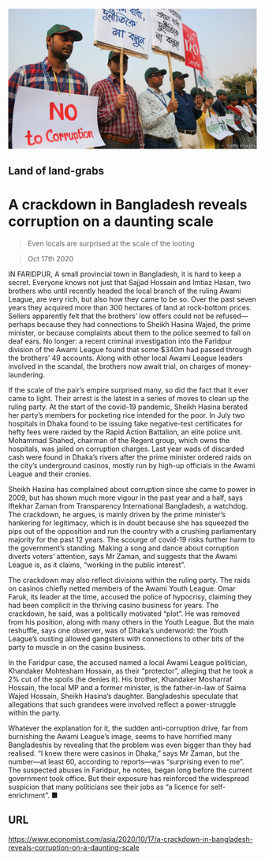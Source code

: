 ![](./images/20201017_ASP501.jpg)

## Land of land-grabs

# A crackdown in Bangladesh reveals corruption on a daunting scale

> Even locals are surprised at the scale of the looting

> Oct 17th 2020

IN FARIDPUR, A small provincial town in Bangladesh, it is hard to keep a secret. Everyone knows not just that Sajjad Hossain and Imtiaz Hasan, two brothers who until recently headed the local branch of the ruling Awami League, are very rich, but also how they came to be so. Over the past seven years they acquired more than 300 hectares of land at rock-bottom prices. Sellers apparently felt that the brothers’ low offers could not be refused—perhaps because they had connections to Sheikh Hasina Wajed, the prime minister, or because complaints about them to the police seemed to fall on deaf ears. No longer: a recent criminal investigation into the Faridpur division of the Awami League found that some $340m had passed through the brothers’ 49 accounts. Along with other local Awami League leaders involved in the scandal, the brothers now await trial, on charges of money-laundering.

If the scale of the pair’s empire surprised many, so did the fact that it ever came to light. Their arrest is the latest in a series of moves to clean up the ruling party. At the start of the covid-19 pandemic, Sheikh Hasina berated her party’s members for pocketing rice intended for the poor. In July two hospitals in Dhaka found to be issuing fake negative-test certificates for hefty fees were raided by the Rapid Action Battalion, an elite police unit. Mohammad Shahed, chairman of the Regent group, which owns the hospitals, was jailed on corruption charges. Last year wads of discarded cash were found in Dhaka’s rivers after the prime minister ordered raids on the city’s underground casinos, mostly run by high-up officials in the Awami League and their cronies.

Sheikh Hasina has complained about corruption since she came to power in 2009, but has shown much more vigour in the past year and a half, says Iftekhar Zaman from Transparency International Bangladesh, a watchdog. The crackdown, he argues, is mainly driven by the prime minister’s hankering for legitimacy, which is in doubt because she has squeezed the pips out of the opposition and run the country with a crushing parliamentary majority for the past 12 years. The scourge of covid-19 risks further harm to the government’s standing. Making a song and dance about corruption diverts voters’ attention, says Mr Zaman, and suggests that the Awami League is, as it claims, “working in the public interest”.

The crackdown may also reflect divisions within the ruling party. The raids on casinos chiefly netted members of the Awami Youth League. Omar Faruk, its leader at the time, accused the police of hypocrisy, claiming they had been complicit in the thriving casino business for years. The crackdown, he said, was a politically motivated “plot”. He was removed from his position, along with many others in the Youth League. But the main reshuffle, says one observer, was of Dhaka’s underworld: the Youth League’s ousting allowed gangsters with connections to other bits of the party to muscle in on the casino business.



In the Faridpur case, the accused named a local Awami League politician, Khandaker Mohtesham Hossain, as their “protector”, alleging that he took a 2% cut of the spoils (he denies it). His brother, Khandaker Mosharraf Hossain, the local MP and a former minister, is the father-in-law of Saima Wajed Hossain, Sheikh Hasina’s daughter. Bangladeshis speculate that allegations that such grandees were involved reflect a power-struggle within the party.

Whatever the explanation for it, the sudden anti-corruption drive, far from burnishing the Awami League’s image, seems to have horrified many Bangladeshis by revealing that the problem was even bigger than they had realised. “I knew there were casinos in Dhaka,” says Mr Zaman, but the number—at least 60, according to reports—was “surprising even to me”. The suspected abuses in Faridpur, he notes, began long before the current government took office. But their exposure has reinforced the widespread suspicion that many politicians see their jobs as “a licence for self-enrichment”. ■

## URL

https://www.economist.com/asia/2020/10/17/a-crackdown-in-bangladesh-reveals-corruption-on-a-daunting-scale
